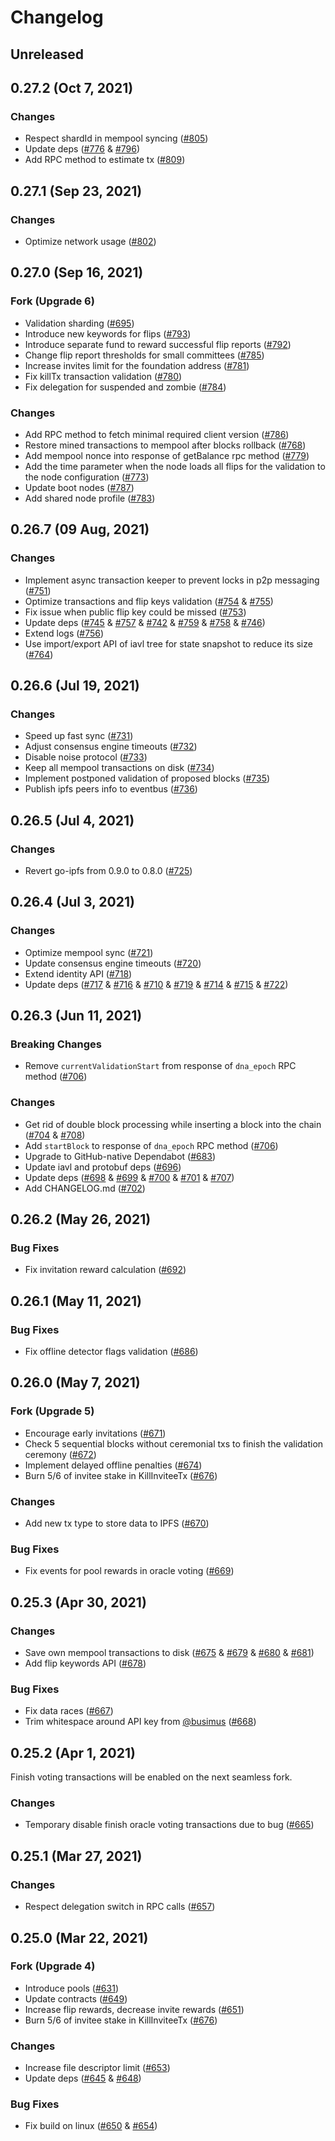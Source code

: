 # Changelog

## Unreleased

## 0.27.2 (Oct 7, 2021)

### Changes

- Respect shardId in mempool syncing ([#805](https://github.com/idena-network/idena-go/pull/805))
- Update deps ([#776](https://github.com/idena-network/idena-go/pull/776)
  & [#796](https://github.com/idena-network/idena-go/pull/796))
- Add RPC method to estimate tx ([#809](https://github.com/idena-network/idena-go/pull/809))

## 0.27.1 (Sep 23, 2021)

### Changes

- Optimize network usage ([#802](https://github.com/idena-network/idena-go/pull/802))

## 0.27.0 (Sep 16, 2021)

### Fork (Upgrade 6)

- Validation sharding ([#695](https://github.com/idena-network/idena-go/pull/695))
- Introduce new keywords for flips ([#793](https://github.com/idena-network/idena-go/pull/793))
- Introduce separate fund to reward successful flip reports ([#792](https://github.com/idena-network/idena-go/pull/792))
- Change flip report thresholds for small committees ([#785](https://github.com/idena-network/idena-go/pull/785))
- Increase invites limit for the foundation address ([#781](https://github.com/idena-network/idena-go/pull/781))
- Fix killTx transaction validation ([#780](https://github.com/idena-network/idena-go/pull/780))
- Fix delegation for suspended and zombie ([#784](https://github.com/idena-network/idena-go/pull/784))

### Changes

- Add RPC method to fetch minimal required client version ([#786](https://github.com/idena-network/idena-go/pull/786))
- Restore mined transactions to mempool after blocks
  rollback ([#768](https://github.com/idena-network/idena-go/pull/768))
- Add mempool nonce into response of getBalance rpc method ([#779](https://github.com/idena-network/idena-go/pull/779))
- Add the time parameter when the node loads all flips for the validation to the node
  configuration ([#773](https://github.com/idena-network/idena-go/pull/773))
- Update boot nodes ([#787](https://github.com/idena-network/idena-go/pull/787))
- Add shared node profile ([#783](https://github.com/idena-network/idena-go/pull/783))

## 0.26.7 (09 Aug, 2021)

### Changes

- Implement async transaction keeper to prevent locks in p2p
  messaging ([#751](https://github.com/idena-network/idena-go/pull/751))
- Optimize transactions and flip keys validation ([#754](https://github.com/idena-network/idena-go/pull/754)
  & [#755](https://github.com/idena-network/idena-go/pull/755))
- Fix issue when public flip key could be missed ([#753](https://github.com/idena-network/idena-go/pull/753))
- Update deps ([#745](https://github.com/idena-network/idena-go/pull/745)
  & [#757](https://github.com/idena-network/idena-go/pull/757)
  & [#742](https://github.com/idena-network/idena-go/pull/742)
  & [#759](https://github.com/idena-network/idena-go/pull/759)
  & [#758](https://github.com/idena-network/idena-go/pull/758)
  & [#746](https://github.com/idena-network/idena-go/pull/746))
- Extend logs ([#756](https://github.com/idena-network/idena-go/pull/756))
- Use import/export API of iavl tree for state snapshot to reduce its
  size ([#764](https://github.com/idena-network/idena-go/pull/764))

## 0.26.6 (Jul 19, 2021)

### Changes

- Speed up fast sync ([#731](https://github.com/idena-network/idena-go/pull/731))
- Adjust consensus engine timeouts ([#732](https://github.com/idena-network/idena-go/pull/732))
- Disable noise protocol ([#733](https://github.com/idena-network/idena-go/pull/733))
- Keep all mempool transactions on disk ([#734](https://github.com/idena-network/idena-go/pull/734))
- Implement postponed validation of proposed blocks ([#735](https://github.com/idena-network/idena-go/pull/735))
- Publish ipfs peers info to eventbus ([#736](https://github.com/idena-network/idena-go/pull/736))

## 0.26.5 (Jul 4, 2021)

### Changes

- Revert go-ipfs from 0.9.0 to 0.8.0 ([#725](https://github.com/idena-network/idena-go/pull/725))

## 0.26.4 (Jul 3, 2021)

### Changes

- Optimize mempool sync ([#721](https://github.com/idena-network/idena-go/pull/721))
- Update consensus engine timeouts ([#720](https://github.com/idena-network/idena-go/pull/720))
- Extend identity API ([#718](https://github.com/idena-network/idena-go/pull/718))
- Update deps ([#717](https://github.com/idena-network/idena-go/pull/717)
  & [#716](https://github.com/idena-network/idena-go/pull/716)
  & [#710](https://github.com/idena-network/idena-go/pull/710)
  & [#719](https://github.com/idena-network/idena-go/pull/719)
  & [#714](https://github.com/idena-network/idena-go/pull/714)
  & [#715](https://github.com/idena-network/idena-go/pull/715)
  & [#722](https://github.com/idena-network/idena-go/pull/722))

## 0.26.3 (Jun 11, 2021)

### Breaking Changes

- Remove `currentValidationStart` from response of `dna_epoch` RPC
  method ([#706](https://github.com/idena-network/idena-go/pull/706))

### Changes

- Get rid of double block processing while inserting a block into the
  chain ([#704](https://github.com/idena-network/idena-go/pull/704)
  & [#708](https://github.com/idena-network/idena-go/pull/708))
- Add `startBlock` to response of `dna_epoch` RPC method ([#706](https://github.com/idena-network/idena-go/pull/706))
- Upgrade to GitHub-native Dependabot ([#683](https://github.com/idena-network/idena-go/pull/683))
- Update iavl and protobuf deps ([#696](https://github.com/idena-network/idena-go/pull/696))
- Update deps ([#698](https://github.com/idena-network/idena-go/pull/698)
  & [#699](https://github.com/idena-network/idena-go/pull/699)
  & [#700](https://github.com/idena-network/idena-go/pull/700)
  & [#701](https://github.com/idena-network/idena-go/pull/701)
  & [#707](https://github.com/idena-network/idena-go/pull/707))
- Add CHANGELOG.md ([#702](https://github.com/idena-network/idena-go/pull/702))

## 0.26.2 (May 26, 2021)

### Bug Fixes

- Fix invitation reward calculation ([#692](https://github.com/idena-network/idena-go/pull/692))

## 0.26.1 (May 11, 2021)

### Bug Fixes

- Fix offline detector flags validation ([#686](https://github.com/idena-network/idena-go/pull/686))

## 0.26.0 (May 7, 2021)

### Fork (Upgrade 5)

- Encourage early invitations ([#671](https://github.com/idena-network/idena-go/pull/671))
- Check 5 sequential blocks without ceremonial txs to finish the validation
  ceremony ([#672](https://github.com/idena-network/idena-go/pull/672))
- Implement delayed offline penalties ([#674](https://github.com/idena-network/idena-go/pull/674))
- Burn 5/6 of invitee stake in KillInviteeTx ([#676](https://github.com/idena-network/idena-go/pull/676))

### Changes

- Add new tx type to store data to IPFS ([#670](https://github.com/idena-network/idena-go/pull/670))

### Bug Fixes

- Fix events for pool rewards in oracle voting ([#669](https://github.com/idena-network/idena-go/pull/669))

## 0.25.3 (Apr 30, 2021)

### Changes

- Save own mempool transactions to disk ([#675](https://github.com/idena-network/idena-go/pull/675)
  & [#679](https://github.com/idena-network/idena-go/pull/679)
  & [#680](https://github.com/idena-network/idena-go/pull/680)
  & [#681](https://github.com/idena-network/idena-go/pull/681))
- Add flip keywords API ([#678](https://github.com/idena-network/idena-go/pull/678))

### Bug Fixes

- Fix data races ([#667](https://github.com/idena-network/idena-go/pull/667))
- Trim whitespace around API key
  from [@busimus](https://github.com/busimus) ([#668](https://github.com/idena-network/idena-go/pull/668))

## 0.25.2 (Apr 1, 2021)

Finish voting transactions will be enabled on the next seamless fork.

### Changes

- Temporary disable finish oracle voting transactions due to
  bug ([#665](https://github.com/idena-network/idena-go/pull/665))

## 0.25.1 (Mar 27, 2021)

### Changes

- Respect delegation switch in RPC calls ([#657](https://github.com/idena-network/idena-go/pull/657))

## 0.25.0 (Mar 22, 2021)

### Fork (Upgrade 4)

- Introduce pools ([#631](https://github.com/idena-network/idena-go/pull/631))
- Update contracts ([#649](https://github.com/idena-network/idena-go/pull/649))
- Increase flip rewards, decrease invite rewards ([#651](https://github.com/idena-network/idena-go/pull/651))
- Burn 5/6 of invitee stake in KillInviteeTx ([#676](https://github.com/idena-network/idena-go/pull/676))

### Changes

- Increase file descriptor limit ([#653](https://github.com/idena-network/idena-go/pull/653))
- Update deps ([#645](https://github.com/idena-network/idena-go/pull/645)
  & [#648](https://github.com/idena-network/idena-go/pull/648))

### Bug Fixes

- Fix build on linux ([#650](https://github.com/idena-network/idena-go/pull/650)
  & [#654](https://github.com/idena-network/idena-go/pull/654))